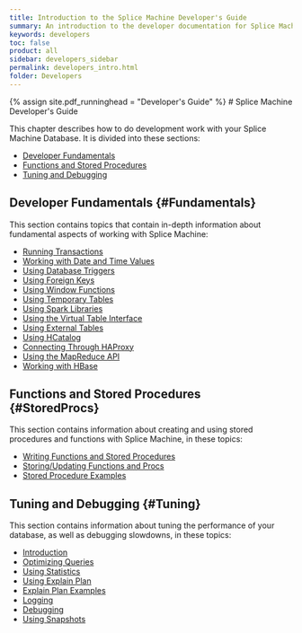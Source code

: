 ```yaml
---
title: Introduction to the Splice Machine Developer's Guide
summary: An introduction to the developer documentation for Splice Machine
keywords: developers
toc: false
product: all
sidebar: developers_sidebar
permalink: developers_intro.html
folder: Developers
---
```

<section>
<div class="TopicContent" data-swiftype-index="true" markdown="1">
{% assign site.pdf_runninghead = "Developer's Guide" %}
# Splice Machine Developer's Guide

This chapter describes how to do development work with your Splice
Machine Database. It is divided into these sections:

* [Developer Fundamentals](#Fundamentals)
* [Functions and Stored Procedures](#StoredProcs)
* [Tuning and Debugging](#Tuning)

## Developer Fundamentals {#Fundamentals}
This section contains topics that contain in-depth information about fundamental aspects of working with Splice Machine:

* [Running Transactions](developers_fundamentals_transactions.html)
* [Working with Date and Time Values](developers_fundamentals_dates.html)
* [Using Database Triggers](developers_fundamentals_triggers.html)
* [Using Foreign Keys](developers_fundamentals_foreignkeys.html)
* [Using Window Functions](developers_fundamentals_windowfcns.html)
* [Using Temporary Tables](developers_fundamentals_temptables.html)
* [Using Spark Libraries](developers_fundamentals_sparklibs.html)
* [Using the Virtual Table Interface](developers_fundamentals_vti.html)
* [Using External Tables](developers_fundamentals_externaltables.html)
* [Using HCatalog](developers_fundamentals_hcatalog.html)
* [Connecting Through HAProxy](tutorials_connect_haproxy.html)
* [Using the MapReduce API](developers_fundamentals_mapreduce.html)
* [Working with HBase](developers_fundamentals_hbase.html)

## Functions and Stored Procedures {#StoredProcs}
This section contains information about creating and using stored procedures and functions with Splice Machine, in these topics:

* [Writing Functions and Stored Procedures](developers_fcnsandprocs_writing.html)
* [Storing/Updating Functions and Procs](developers_fcnsandprocs_storing.html)
* [Stored Procedure Examples](developers_fcnsandprocs_examples.html)


## Tuning and Debugging {#Tuning}
This section contains information about tuning the performance of your database, as well as debugging slowdowns, in these topics:

* [Introduction](developers_tuning_intro.html)
* [Optimizing Queries](developers_tuning_queryoptimization.html)
* [Using Statistics](developers_tuning_usingstats.html)
* [Using Explain Plan](developers_tuning_explainplan.html)
* [Explain Plan Examples](developers_tuning_explainplan_examples.html)
* [Logging](developers_tuning_logging.html)
* [Debugging](developers_tuning_debugging.html)
* [Using Snapshots](developers_tuning_snapshots.html)

</div>
</section>
